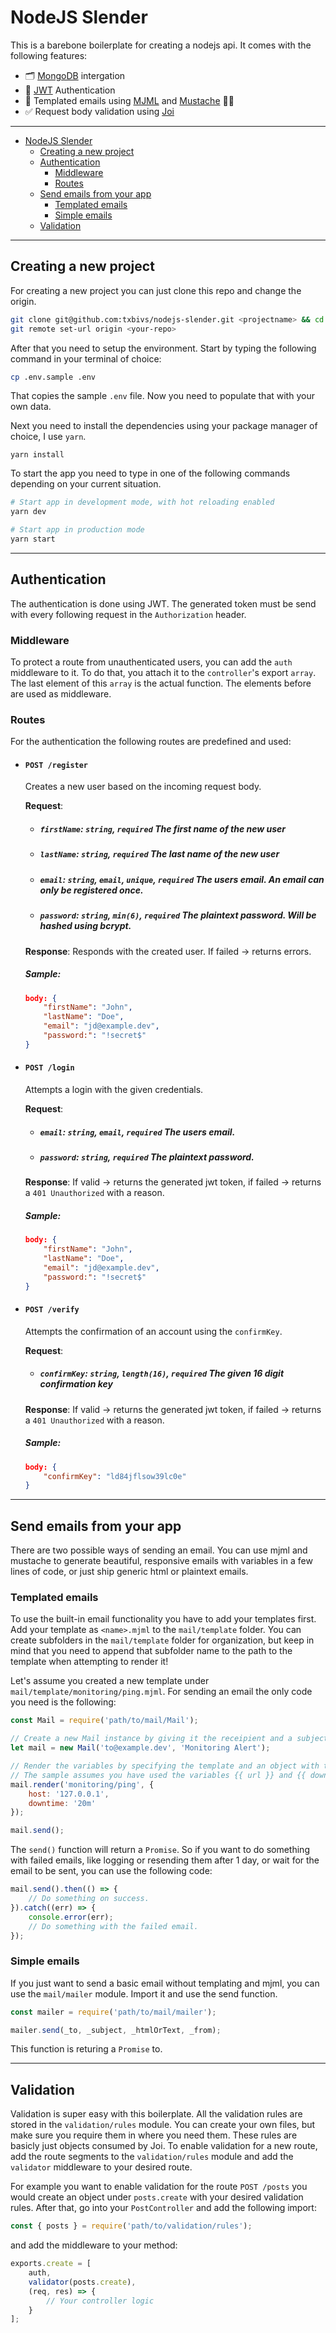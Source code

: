 # NodeJS Slender
This is a barebone boilerplate for creating a nodejs api. It comes with the following features:
- 🗂 [MongoDB](https://www.mongodb.com) intergation
- 🔐 [JWT](https://jwt.io) Authentication
- 📨 Templated emails using [MJML](https://mjml.io) and [Mustache](https://mustache.github.io) 🧔🏽
- ✅ Request body validation using [Joi](https://hapi.dev/module/joi/)

---
- [NodeJS Slender](#nodejs-slender)
  - [Creating a new project](#creating-a-new-project)
  - [Authentication](#authentication)
    - [Middleware](#middleware)
    - [Routes](#routes)
  - [Send emails from your app](#send-emails-from-your-app)
    - [Templated emails](#templated-emails)
    - [Simple emails](#simple-emails)
  - [Validation](#validation)

---

## Creating a new project
For creating a new project you can just clone this repo and change the origin.
```bash
git clone git@github.com:txbivs/nodejs-slender.git <projectname> && cd <projectname>
git remote set-url origin <your-repo>
```

After that you need to setup the environment. Start by typing the following command in your terminal of choice:
```bash
cp .env.sample .env
```
That copies the sample `.env` file. Now you need to populate that with your own data.

Next you need to install the dependencies using your package manager of choice, I use `yarn`.
```
yarn install
```

To start the app you need to type in one of the following commands depending on your current situation.
```bash
# Start app in development mode, with hot reloading enabled 
yarn dev

# Start app in production mode
yarn start
```

---

## Authentication
The authentication is done using JWT. The generated token must be send with every following request in the `Authorization` header.

### Middleware
To protect a route from unauthenticated users, you can add the `auth` middleware to it. To do that, you attach it to the `controller`'s export `array`. The last element of this `array` is the actual function. The elements before are used as middleware.

### Routes
For the authentication the following routes are predefined and used:

- #### `POST /register`
    Creates a new user based on the incoming request body.

    **Request**:
    - ##### `firstName`: `string`, `required` *The first name of the new user*
    - ##### `lastName`: `string`, `required` *The last name of the new user*
    - ##### `email`: `string`, `email`, `unique`, `required` *The users email. An email can only be registered once.*
    - ##### `password`: `string`, `min(6)`, `required` *The plaintext password. Will be hashed using bcrypt.*

    **Response**: Responds with the created user. If failed -> returns errors.

    ##### Sample:
    ```json
    body: {
        "firstName": "John",
        "lastName": "Doe",
        "email": "jd@example.dev",
        "password:": "!secret$"
    }
    ```

- #### `POST /login`
    Attempts a login with the given credentials.

    **Request**:
    - ##### `email`: `string`, `email`, `required` *The users email.*
    - ##### `password`: `string`, `required` *The plaintext password.*

    **Response**: If valid -> returns the generated jwt token, if failed -> returns a `401
    Unauthorized` with a reason.

    ##### Sample:
    ```json
    body: {
        "firstName": "John",
        "lastName": "Doe",
        "email": "jd@example.dev",
        "password:": "!secret$"
    }
    ```

- #### `POST /verify`
    Attempts the confirmation of an account using the `confirmKey`.

    **Request**:
    - ##### `confirmKey`: `string`, `length(16)`, `required` *The given 16 digit confirmation key*

    **Response**: If valid -> returns the generated jwt token, if failed -> returns a `401
    Unauthorized` with a reason.

    ##### Sample:
    ```json
    body: {
        "confirmKey": "ld84jflsow39lc0e"
    }
    ```

---

## Send emails from your app
There are two possible ways of sending an email. You can use mjml and mustache to generate beautiful, responsive emails with variables in a few lines of code, or just ship generic html or plaintext emails.

### Templated emails
To use the built-in email functionality you have to add your templates first. Add your template as `<name>.mjml` to the `mail/template` folder.
You can create subfolders in the `mail/template` folder for organization, but keep in mind that you need to append that subfolder name to the path
to the template when attempting to render it!

Let's assume you created a new template under `mail/template/monitoring/ping.mjml`. For sending an email the only
code you need is the following:
```javascript
const Mail = require('path/to/mail/Mail');

// Create a new Mail instance by giving it the receipient and a subject.
let mail = new Mail('to@example.dev', 'Monitoring Alert');

// Render the variables by specifying the template and an object with the variable data.
// The sample assumes you have used the variables {{ url }} and {{ downtime }} in your mjml-template.
mail.render('monitoring/ping', {
    host: '127.0.0.1',
    downtime: '20m'
});

mail.send();
```

The `send()` function will return a `Promise`. So if you want to do something with failed emails, like logging or resending them after 1 day, or wait for the email to be sent, you can use the following code:

```javascript
mail.send().then(() => {
    // Do something on success.
}).catch((err) => {
    console.error(err);
    // Do something with the failed email.
});
```

### Simple emails
If you just want to send a basic email without templating and mjml, you can use the `mail/mailer` module. Import
it and use the send function.
```javascript
const mailer = require('path/to/mail/mailer');

mailer.send(_to, _subject, _htmlOrText, _from);
```
This function is returing a `Promise` to.

--- 

## Validation
Validation is super easy with this boilerplate. All the validation rules are stored in the `validation/rules` module.
You can create your own files, but make sure you require them in where you need them. These rules are basicly just objects consumed by Joi. To enable validation for a new route, add the route segments to the `validation/rules` module and add the `validator` middleware to your desired route.

For example you want to enable validation for the route `POST /posts` you would create an object under `posts.create` with your desired validation rules. After that, go into your `PostController` and add the following import:
```javascript
const { posts } = require('path/to/validation/rules');
```
and add the middleware to your method:
```javascript
exports.create = [
    auth,
    validator(posts.create),
    (req, res) => {
        // Your controller logic
    }
];
```